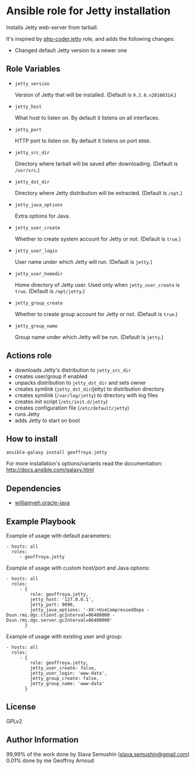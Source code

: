 Ansible role for Jetty installation
===================================

Installs Jetty web-server from tarball.

It's inspired by [php-coder.jetty](https://github.com/php-coder/ansible-role-jetty) role, and adds the following changes:

* Changed default Jetty version to a newer one

Role Variables
--------------

* `jetty_version`

  Version of Jetty that will be installed. (Default is `9.3.8.v20160314`.)

* `jetty_host`

  What host to listen on. By default it listens on all interfaces.

* `jetty_port`

  HTTP port to listen on. By default it listens on port `8080`.

* `jetty_src_dir`

  Directory where tarball will be saved after downloading. (Default is `/usr/src`.)

* `jetty_dst_dir`

  Directory where Jetty distribution will be extracted. (Default is `/opt`.)

* `jetty_java_options`

  Extra options for Java.

* `jetty_user_create`

  Whether to create system account for Jetty or not. (Default is `true`.)

* `jetty_user_login`

  User name under which Jetty will run. (Default is `jetty`.)

* `jetty_user_homedir`

  Home directory of Jetty user. Used only when `jetty_user_create` is `true`. (Default is `/opt/jetty`.)

* `jetty_group_create`

  Whether to create group account for Jetty or not. (Default is `true`.)

* `jetty_group_name`

  Group name under which Jetty will be run. (Default is `jetty`.)

Actions role
------------

* downloads Jetty's distribution to `jetty_src_dir`
* creates user/group if enabled
* unpacks distribution to `jetty_dst_dir` and sets owner
* creates symlink (`jetty_dst_dir`/jetty) to distribution directory
* creates symlink (`/var/log/jetty`) to directory with log files
* creates init script (`/etc/init.d/jetty`)
* creates configuration file (`/etc/default/jetty`)
* runs Jetty
* adds Jetty to start on boot

How to install
--------------

    ansible-galaxy install geoffroya.jetty

For more installation's options/variants read the documentation: http://docs.ansible.com/galaxy.html

Dependencies
------------

* [williamyeh.oracle-java](https://galaxy.ansible.com/williamyeh/oracle-java/)

Example Playbook
----------------

Example of usage with default parameters:

    - hosts: all
      roles:
         - geoffroya.jetty

Example of usage with custom host/port and Java options:

    - hosts: all
      roles:
         - {
             role: geoffroya.jetty,
             jetty_host: '127.0.0.1',
             jetty_port: 9090,
             jetty_java_options: '-XX:+UseCompressedOops -Dsun.rmi.dgc.client.gcInterval=86400000 -Dsun.rmi.dgc.server.gcInterval=86400000'
           }


Example of usage with existing user and group:

    - hosts: all
      roles:
         - {
             role: geoffroya.jetty,
             jetty_user_create: false,
             jetty_user_login: 'www-data',
             jetty_group_create: false,
             jetty_group_name: 'www-data'
           }

License
-------

GPLv2

Author Information
------------------

99,99% of the work done by Slava Semushin (slava.semushin@gmail.com)
0.01% done by me Geoffroy Arnoud
